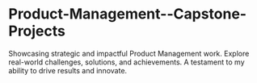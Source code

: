 # Product-Management--Capstone-Projects
Showcasing strategic and impactful Product Management work. Explore real-world challenges, solutions, and achievements. A testament to my ability to drive results and innovate.
